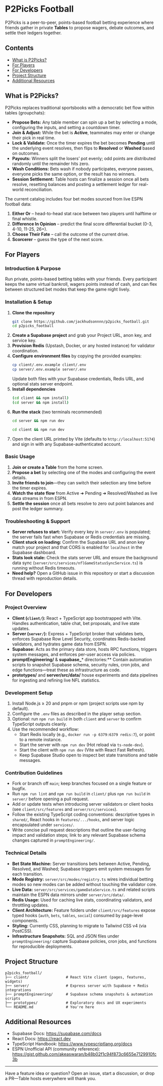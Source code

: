 # P2Picks Football

P2Picks is a peer-to-peer, points-based football betting experience where friends gather in private **Tables** to propose wagers, debate outcomes, and settle their ledgers together.

## Contents
- [What is P2Picks?](#what-is-p2picks)
- [For Players](#for-players)
- [For Developers](#for-developers)
- [Project Structure](#project-structure)
- [Additional Resources](#additional-resources)

## What is P2Picks?
P2Picks replaces traditional sportsbooks with a democratic bet flow within tables (groupchats):

- **Propose Bets:** Any table member can spin up a bet by selecting a mode, configuring the inputs, and setting a countdown timer.
- **Join & Adjust:** While the bet is **Active**, teammates may enter or change their pick in real time.
- **Lock & Validate:** Once the timer expires the bet becomes **Pending** until the underlying event resolves, then flips to **Resolved** or **Washed** based on outcomes.
- **Payouts:** Winners split the losers’ pot evenly; odd points are distributed randomly until the remainder hits zero.
- **Wash Conditions:** Bets wash if nobody participates, everyone passes, everyone picks the same option, or the result has no winners.
- **Session Settlement:** Table hosts can finalize a session once all bets resolve, resetting balances and posting a settlement ledger for real-world reconciliation.

The current catalog includes four bet modes sourced from live ESPN football data:
1. **Either Or** – head-to-head stat race between two players until halftime or final whistle.
2. **Difference In Opinion** – predict the final score differential bucket (0-3, 4-10, 11-25, 26+).
3. **Choose Their Fate** – call the outcome of the current drive.
4. **Scorcerer** – guess the type of the next score.

## For Players

### Introduction & Purpose
Run private, points-based betting tables with your friends. Every participant keeps the same virtual bankroll, wagers points instead of cash, and can flex between structured bet modes that keep the game night lively.

### Installation & Setup
1. **Clone the repository**
	```bash
	git clone https://github.com/jackhudsonnnn/p2picks_football.git
	cd p2picks_football
	```
2. **Create a Supabase project** and grab your Project URL, anon key, and service key.
3. **Provision Redis** (Upstash, Docker, or any hosted instance) for validator coordination.
4. **Configure environment files** by copying the provided examples:
	```bash
	cp client/.env.example client/.env
	cp server/.env.example server/.env
	```
	Update both files with your Supabase credentials, Redis URL, and optional stats server endpoint.
5. **Install dependencies**
	```bash
	(cd client && npm install)
	(cd server && npm install)
	```
6. **Run the stack** (two terminals recommended)
	```bash
	cd server && npm run dev
	```
	```bash
	cd client && npm run dev
	```
7. Open the client URL printed by Vite (defaults to `http://localhost:5174`) and sign in with any Supabase-authenticated account.

### Basic Usage
1. **Join or create a Table** from the home screen.
2. **Propose a bet** by selecting one of the modes and configuring the event details.
3. **Invite friends to join**—they can switch their selection any time before the timer expires.
4. **Watch the state flow** from Active ➜ Pending ➜ Resolved/Washed as live data streams in from ESPN.
5. **Settle the session** once all bets resolve to zero out point balances and post the ledger summary.

### Troubleshooting & Support
- **Server refuses to start:** Verify every key in `server/.env` is populated; the server fails fast when Supabase or Redis credentials are missing.
- **Client stuck on loading:** Confirm the Supabase URL and anon key match your project and that CORS is enabled for `localhost` in the Supabase dashboard.
- **Stats look stale:** Check the stats server URL and ensure the background data sync (`server/src/services/nflGameStatusSyncService.ts`) is running without Redis timeouts.
- **Need help?** Open a GitHub issue in this repository or start a discussion thread with reproduction details.

## For Developers

### Project Overview
- **Client (`client/`):** React + TypeScript app bootstrapped with Vite. Handles authentication, table chat, bet proposals, and live state updates.
- **Server (`server/`):** Express + TypeScript broker that validates bets, enforces Supabase Row Level Security, coordinates Redis-backed validators, and hydrates game data from ESPN.
- **Supabase:** Acts as the primary data store, hosts RPC functions, triggers system messages, and enforces per-user access via policies.
- **promptEngineering/** & **supabase\_*** directories:** Contain automation scripts to snapshot Supabase schema, security rules, cron jobs, and edge functions—treat these as infrastructure as code.
- **prototypes/** and **server/src/data/** house experiments and data pipelines for ingesting and refining live NFL statistics.

### Development Setup
1. Install Node.js ≥ 20 and pnpm or npm (project scripts use npm by default).
2. Configure the `.env` files as described in the player setup section.
3. Optional: run `npm run build` in both `client` and `server` to confirm TypeScript outputs cleanly.
4. Use the recommended workflow:
	- Start Redis locally (e.g., `docker run -p 6379:6379 redis:7`), or point to a remote instance.
	- Start the server with `npm run dev` (Hot reload via `ts-node-dev`).
	- Start the client with `npm run dev` (Vite with React Fast Refresh).
	- Keep Supabase Studio open to inspect bet state transitions and table messages.

### Contribution Guidelines
- Fork or branch off `main`; keep branches focused on a single feature or bugfix.
- Run `npm run lint` and `npm run build` in `client/` plus `npm run build` in `server/` before opening a pull request.
- Add or update tests when introducing server validators or client hooks (see `client/src/features` and `server/src/services`).
- Follow the existing TypeScript coding conventions: descriptive types in `shared/`, React hooks in `features/.../hooks`, and server logic encapsulated under `services/`.
- Write concise pull request descriptions that outline the user-facing impact and validation steps; link to any relevant Supabase schema changes captured in `promptEngineering/`.

### Technical Details
- **Bet State Machine:** Server transitions bets between Active, Pending, Resolved, and Washed; Supabase triggers emit system messages for each transition.
- **Mode Registry:** `server/src/modes/registry.ts` wires individual betting modes so new modes can be added without touching the validator core.
- **Live Data:** `server/src/services/gameDataService.ts` and related scripts maintain the ESPN data mirrors under `server/src/data/`.
- **Redis Usage:** Used for caching live stats, coordinating validators, and throttling updates.
- **Client Architecture:** Feature folders under `client/src/features` expose typed hooks (`auth`, `bets`, `tables`, `social`) consumed by page-level components.
- **Styling:** Currently CSS, planning to migrate to Tailwind CSS v4 (via PostCSS).
- **Infrastructure Snapshots:** SQL and JSON files under `promptEngineering/` capture Supabase policies, cron jobs, and functions for reproducible deployments.

## Project Structure
```
p2picks_football/
├── client/                 # React Vite client (pages, features, widgets)
├── server/                 # Express server with Supabase + Redis integrations
├── promptEngineering/      # Supabase schema snapshots & automation scripts
├── prototypes/             # Exploratory docs and UX experiments
└── README.md               # You're here
```

## Additional Resources
- Supabase Docs: <https://supabase.com/docs>
- React Docs: <https://react.dev>
- TypeScript Handbook: <https://www.typescriptlang.org/docs>
- ESPN Unofficial API (community reference): <https://gist.github.com/akeaswaran/b48b02f1c94f873c6655e7129910fc3b>

---

Have a feature idea or question? Open an issue, start a discussion, or drop a PR—Table hosts everywhere will thank you.
